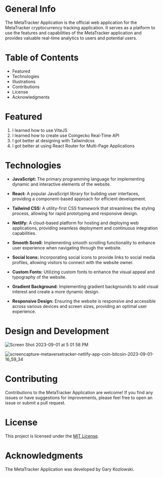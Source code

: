 <h1  align="left">General Info</h1>
<p>The MetaTracker Application is the official web application for the MetaTracker cryptocurrency tracking application. It serves as a platform to use the features and capabilities of the MetaTracker application and provides valuable real-time analytics to users and potential users.</p>

# Table of Contents
<ul>
  <li>Featured</li>
  <li>Technologies</li>
  <li>Illustrations</li>
  <li>Contributions</li>
  <li>License</li>
  <li>Acknowledgments</li>
</ul>

# Featured
<ol>
<li>I learned how to use ViteJS</li>
<li>I learned how to create use Coingecko Real-Time API</li>
<li>I got better at designing with Tailwindcss</li>
<li>I got better at using React Router for Multi-Page Applications</li>
</ol>

# Technologies
<ul>
<li><p><b>JavaScript: </b> The primary programming language for implementing dynamic and interactive elements of the website.</p></li>
<li><p><b>React:</b>  A popular JavaScript library for building user interfaces, providing a component-based approach for efficient development.</p></li>
<li><p><b>Tailwind CSS:</b>  A utility-first CSS framework that streamlines the styling process, allowing for rapid prototyping and responsive design.</p></li>
<li><p><b>Netlify:</b>  A cloud-based platform for hosting and deploying web applications, providing seamless deployment and continuous integration capabilities.</p></li>
<li><p><b>Smooth Scroll:</b>  Implementing smooth scrolling functionality to enhance user experience when navigating through the website.</p></li>
<li><p><b>Social Icons:</b>  Incorporating social icons to provide links to social media profiles, allowing visitors to connect with the website owner.</p></li>
<li><p><b>Custom Fonts:</b>  Utilizing custom fonts to enhance the visual appeal and typography of the website.</p></li>
<li><p><b>Gradient Background:</b>  Implementing gradient backgrounds to add visual interest and create a more dynamic design.</p></li>
<li><p><b>Responsive Design:</b>  Ensuring the website is responsive and accessible across various devices and screen sizes, providing an optimal user experience.</p></li>
</ul>


# Design and Development
![Screen Shot 2023-09-01 at 5 01 58 PM](https://github.com/GKozlowskiDesign/Project_MetaverseOfThingsBeta/assets/82541715/d30e88f8-42b1-4c22-b67c-a30eec477e79)

![screencapture-metaversetracker-netlify-app-coin-bitcoin-2023-09-01-16_59_34](https://github.com/GKozlowskiDesign/Project_MetaverseOfThingsBeta/assets/82541715/4cf7cbfc-6a31-487e-924c-b0f1e066a837)

# Contributing
<p>Contributions to the MetaTracker Application are welcome! If you find any issues or have suggestions for improvements, please feel free to open an issue or submit a pull request.</p>

# License
<p>This project is licensed under the <a href="LICENSE">MIT License</a>.</p>

# Acknowledgments
 <p>The MetaTracker Application was developed by Gary Kozlowski.</p>
